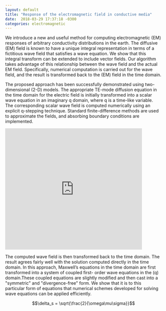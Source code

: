 ```yaml
---
layout: default
title: "Response of the electromagnetic field in conductive media"
date:  2018-03-29 17:37:18 -0300
categories: electromagnetic
---
```

We introduce a new and useful method for computing electromagnetic \(EM\) responses of arbitrary conductivity distributions in the earth. The diffusive \(EM\) field is known to have a unique integral representation in terms of a fictitious wave field that satisfies a wave equation. We show that this integral transform can be extended to include vector fields. Our algorithm takes advantage of this relationship between the wave field and the actual EM field. Specifically, numerical computation is carried out for the wave field, and the result is transformed back to the \(EM\) field in the time domain.

The proposed approach has been successfully demonstrated using two-dimensional \(2-D\) models. The appropriate TE-mode diffusion equation in the time domain for the electric field is initially transformed into a scalar wave equation in an imaginary q domain, where q is a time-like variable. The corresponding scalar wave field is computed numerically using an explicit q-stepping technique. Standard finite-difference methods are used to approximate the fields, and absorbing boundary conditions are implemented.

<iframe width="440" height="390" src="https://www.youtube.com/embed/VBdzzYzJePM" frameborder="0" allow="autoplay; encrypted-media" allowfullscreen></iframe>

The computed wave field is then transformed back to the time domain. The result agrees fairly well with the solution computed directly in the time domain. In this approach, Maxwell’s equations in the time domain are first transformed into a system of coupled first- order wave equations in the \(q\) domain.These coupled equations are slightly modified and then cast into a "symmetric" and "divergence-free" form. We show that it is to this particular form of equations that numerical schemes developed for solving wave equations can be applied efficiently.

$$\delta_s = \sqrt{\frac{2}{\omega\mu\sigma}}$$
